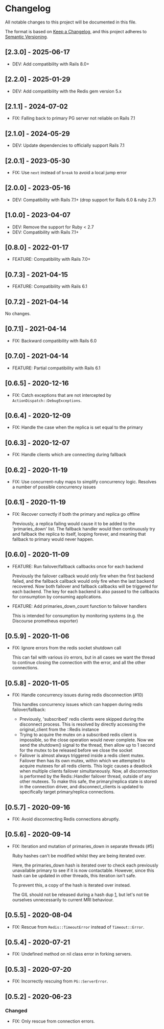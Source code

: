 # Changelog

All notable changes to this project will be documented in this file.

The format is based on [Keep a Changelog](https://keepachangelog.com/en/1.0.0/),
and this project adheres to [Semantic Versioning](https://semver.org/spec/v2.0.0.html).

## [2.3.0] - 2025-06-17

- DEV: Add compatibility with Rails 8.0+

## [2.2.0] - 2025-01-29

- DEV: Add compatibility with the Redis gem version 5.x

## [2.1.1] - 2024-07-02

- FIX: Falling back to primary PG server not reliable on Rails 7.1

## [2.1.0] - 2024-05-29

- DEV: Update dependencies to officially support Rails 7.1

## [2.0.1] - 2023-05-30

- FIX: Use `next` instead of `break` to avoid a local jump error

## [2.0.0] - 2023-05-16

- DEV: Compatibility with Rails 7.1+ (drop support for Rails 6.0 & ruby 2.7)

## [1.0.0] - 2023-04-07

- DEV: Remove the support for Ruby < 2.7
- DEV: Compatibility with Rails 7.1+

## [0.8.0] - 2022-01-17

- FEATURE: Compatibility with Rails 7.0+

## [0.7.3] - 2021-04-15

- FEATURE: Compatibility with Rails 6.1

## [0.7.2] - 2021-04-14

No changes.

## [0.7.1] - 2021-04-14

- FIX: Backward compatibility with Rails 6.0

## [0.7.0] - 2021-04-14

- FEATURE: Partial compatibility with Rails 6.1

## [0.6.5] - 2020-12-16

- FIX: Catch exceptions that are not intercepted by `ActionDispatch::DebugExceptions`.

## [0.6.4] - 2020-12-09

- FIX: Handle the case when the replica is set equal to the primary

## [0.6.3] - 2020-12-07

- FIX: Handle clients which are connecting during fallback

## [0.6.2] - 2020-11-19

- FIX: Use concurrent-ruby maps to simplify concurrency logic. Resolves a number of possible concurrency issues

## [0.6.1] - 2020-11-19

- FIX: Recover correctly if both the primary and replica go offline

  Previously, a replica failing would cause it to be added to the 'primaries_down' list. The fallback handler would then continuously try and fallback the replica to itself, looping forever, and meaning that fallback to primary would never happen.

## [0.6.0] - 2020-11-09

- FEATURE: Run failover/fallback callbacks once for each backend

  Previously the failover callback would only fire when the first backend failed, and the fallback callback would only fire when the last backend recovered. Now both failover and fallback callbacks will be triggered for each backend. The key for each backend is also passed to the callbacks for consumption by consuming applications.

- FEATURE: Add primaries_down_count function to failover handlers

  This is intended for consumption by monitoring systems (e.g. the Discourse prometheus exporter)

## [0.5.9] - 2020-11-06

- FIX: Ignore errors from the redis socket shutdown call

  This can fail with various i/o errors, but in all cases we want the thread to continue closing the connection with the error, and all the other connections.

## [0.5.8] - 2020-11-05

- FIX: Handle concurrency issues during redis disconnection (#10)

  This handles concurrency issues which can happen during redis failover/fallback:

  - Previously, 'subscribed' redis clients were skipped during the disconnect process. This is resolved by directly accessing the original_client from the ::Redis instance
  - Trying to acquire the mutex on a subscribed redis client is impossible, so the close operation would never complete. Now we send the shutdown() signal to the thread, then allow up to 1 second for the mutex to be released before we close the socket
  - Failover is almost always triggered inside a redis client mutex. Failover then has its own mutex, within which we attempted to acquire mutexes for all redis clients. This logic causes a deadlock when multiple clients failover simultaneously. Now, all disconnection is performed by the Redis::Handler failover thread, outside of any other mutexes. To make this safe, the primary/replica state is stored in the connection driver, and disconnect_clients is updated to specifically target primary/replica connections.

## [0.5.7] - 2020-09-16

- FIX: Avoid disconnecting Redis connections abruptly.

## [0.5.6] - 2020-09-14

- FIX: Iteration and mutation of primaries_down in separate threads (#5)

  Ruby hashes can't be modified whilst they are being iterated over.

  Here, the primaries_down hash is iterated over to check each previously
  unavailable primary to see if it is now contactable. However, since this
  hash can be updated in other threads, this iteration isn't safe.

  To prevent this, a copy of the hash is iterated over instead.

  The GIL should not be released during a hash dup [1], but let's not tie
  ourselves unnecessarily to current MRI behaviour.

  [1]: https://github.com/ruby-concurrency/concurrent-ruby/issues/528

## [0.5.5] - 2020-08-04

- FIX: Rescue from `Redis::TimeoutError` instead of `Timeout::Error`.

## [0.5.4] - 2020-07-21

- FIX: Undefined method on nil class error in forking servers.

## [0.5.3] - 2020-07-20

- FIX: Incorrectly rescuing from `PG::ServerError`.

## [0.5.2] - 2020-06-23

### Changed

- FIX: Only rescue from connection errors.
